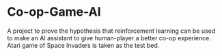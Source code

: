 # Co-op-Game-AI
A project to prove the hypothesis that reinforcement learning can be used to make an AI assistant to give human-player a better co-op experience. Atari game of Space Invaders is taken as the test bed.
